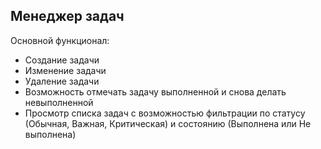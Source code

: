 ## Менеджер задач
Основной функционал:
- Создание задачи
- Изменение задачи
- Удаление задачи
- Возможность отмечать задачу выполненной и снова делать невыполненной
- Просмотр списка задач с возможностью фильтрации по статусу (Обычная, Важная, Критическая) и состоянию (Выполнена или Не выполнена)
